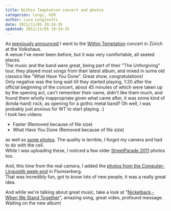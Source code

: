 ```yaml
---
title: Within Temptation concert and photos
categories: Longi, UZH
author: Luca Longinotti
date: 2011/11/05 19:24:35
updated: 2011/11/05 19:24:35
---
```

As [previously announced][1] I went to the [Within Temptation][2] concert in Zürich at the Volkshaus.  
A venue I've never been before, but it was very comfortable, all seated places.  
The music and the band were great, being part of their "The Unforgiving" tour, they played most songs from
their latest album, and mixed in some old classics like "What Have You Done". Great show, congratulations!  
Only negative was the long wait till they started playing, 1:20 after the official beginning of the concert,
about 45 minutes of which were taken up by the opening act, can't remember their name, didn't like them
much, and found them wholly inappropriate given what came after, it was some kind of (kinda-hard) rock, as
opening for a gothic metal band? Oh well, I was probably just anxious for WT to start playing. :)  
I took two videos:

* Faster (Removed because of file size)
* What Have You Done (Removed because of file size)

as well as [some photos][5]. The quality is terrible, I forgot my camera and had to do with the cell.  
While I was uploading these, I noticed a few older [StreetParade 2011][6] photos too.  

And, this time from the real camera, I added the [photos from the Computer-Linguistik week-end][7] in Flumserberg.  
That was incredibly fun, got to know lots of new people, it was a really great idea.

And while we're talking about great music, take a look at "[Nickelback - When We Stand Together][8]", amazing
song, great video, profound message. Waiting on the new album!

[1]: /blog/2011/04/02/within-temptation-@-zürich/ "Within Temptation @ Zürich"
[2]: http://www.within-temptation.com/ "Within Temptation"
[5]: /mosaic/2011_Within_Temptation/ "Within Temptation 2011 concert photos"
[6]: /mosaic/2011_StreetParade/ "StreetParade 2011 photos"
[7]: /mosaic/2011_CL_WeekEnd/ "CL Week-End 2011 photos"
[8]: https://www.youtube.com/watch?v=NjCbGHI_4Hs "Nickelback - When We Stand Together"
